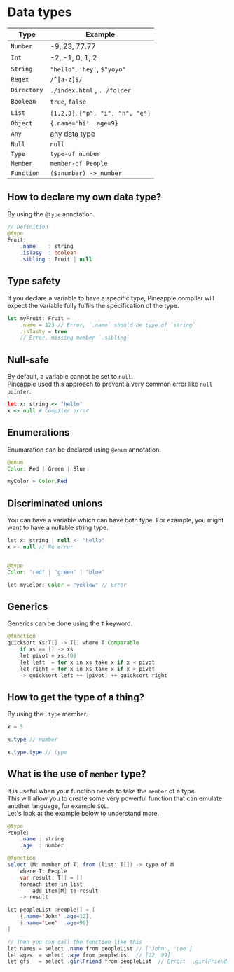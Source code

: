 # Data types

|Type|Example|  
|--|--|  
|`Number`|-9, 23, 77.77|
|`Int`|-2, -1, 0, 1, 2|
|`String`|`"hello"`, `'hey'`, `$"yoyo"`|
|`Regex`|`/^[a-z]$/`|
|`Directory`|`./index.html` , `../folder`|
|`Boolean`|`true`, `false`|
|`List`|`[1,2,3]`, `["p", "i", "n", "e"]`|
|`Object`|`{.name='hi' .age=9}`|
|`Any`|any data type|
|`Null`|`null`|
|`Type`|`type-of number`|
|`Member`|`member-of People`|
|`Function`|`($:number) -> number`|


## How to declare my own data type?
By using the `@type` annotation.
```java
// Definition
@type 
Fruit:
    .name    : string
    .isTasy  : boolean
    .sibling : Fruit | null
```

## Type safety
If you declare a variable to have a specific type, Pineapple compiler will expect the variable fully fulfils the specification of the type.
```js
let myFruit: Fruit = 
    .name = 123 // Error, `.name` should be type of `string`
    .isTasty = true
    // Error, missing member `.sibling`
```


## Null-safe
By default, a variable cannot be set to `null`.  
Pineapple used this approach to prevent a very common error like `null pointer`.
```coffee
let x: string <- "hello"
x <- null # Compiler error
```

## Enumerations
Enumaration can be declared using `@enum` annotation.
```java
@enum
Color: Red | Green | Blue

myColor = Color.Red
```

## Discriminated unions
You can have a variable which can have both type. For example, you might want to have a nullable string type.
```java
let x: string | null <- "hello"
x <- null // No error


@type 
Color: "red" | "green" | "blue"

let myColor: Color = "yellow" // Error
```


## Generics
Generics can be done using the `T` keyword.
```java
@function
quicksort xs:T[] -> T[] where T:Comparable
    if xs == [] -> xs
    let pivot = xs.(0)
    let left  = for x in xs take x if x < pivot
    let right = for x in xs take x if x > pivot
    -> quicksort left ++ [pivot] ++ quicksort right
```

## How to get the type of a thing?
By using the `.type` member. 
```java
x = 5

x.type // number

x.type.type // type

```

## What is the use of `member` type?
It is useful when your function needs to take the `member` of a type.  
This will allow you to create some very powerful function that can emulate another language, for example `SQL`.  
Let's look at the example below to understand more.

```java
@type
People:
    .name : string
    .age  : number

@function
select (M: member of T) from (list: T[]) -> type of M
    where T: People
    var result: T[] = []
    foreach item in list
        add item[M] to result
    -> result

let peopleList :People[] = [
    {.name='John' .age=12},
    {.name='Lee'  .age=99}
]

// Then you can call the function like this
let names = select .name from peopleList // ['John', 'Lee']
let ages  = select .age from peopleList  // [22, 99]
let gfs   = select .girlFriend from peopleList  // Error: `.girlFriend` is not a member of `People`
```